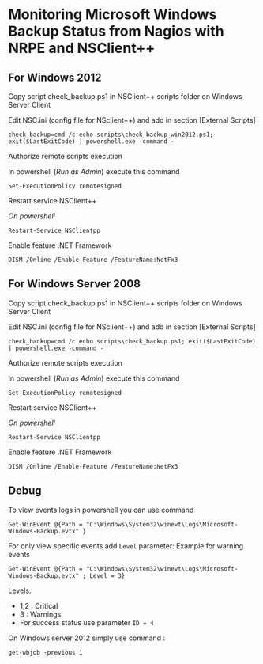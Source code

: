 # Monitoring Microsoft Windows Backup Status from Nagios with NRPE and NSClient++

## For Windows 2012

Copy script check_backup.ps1 in NSClient++  scripts folder on  Windows Server Client

Edit NSC.ini  (config file for NSclient++) and add in section [External Scripts]
```
check_backup=cmd /c echo scripts\check_backup_win2012.ps1; exit($LastExitCode) | powershell.exe -command -
```

Authorize remote scripts execution

In powershell (_Run as Admin_)  execute this command
```
Set-ExecutionPolicy remotesigned
```

Restart service NSClient++

_On powershell_
```
Restart-Service NSClientpp
```

Enable feature .NET Framework
```
DISM /Online /Enable-Feature /FeatureName:NetFx3
```

## For Windows Server 2008

Copy script check_backup.ps1 in NSClient++  scripts folder on  Windows Server Client

Edit NSC.ini  (config file for NSclient++) and add in section [External Scripts]
```
check_backup=cmd /c echo scripts\check_backup.ps1; exit($LastExitCode) | powershell.exe -command -
```


Authorize remote scripts execution

In powershell (_Run as Admin_)  execute this command
```
Set-ExecutionPolicy remotesigned
```

Restart service NSClient++

_On powershell_
```
Restart-Service NSClientpp
```

Enable feature .NET Framework
```
DISM /Online /Enable-Feature /FeatureName:NetFx3
```


## Debug

To view events logs in powershell you can use command
```
Get-WinEvent @{Path = "C:\Windows\System32\winevt\Logs\Microsoft-Windows-Backup.evtx" }
```

For only view specific events add `Level` parameter:
Example for warning events
```
Get-WinEvent @{Path = "C:\Windows\System32\winevt\Logs\Microsoft-Windows-Backup.evtx" ; Level = 3}
```
Levels:
* 1,2 : Critical
* 3 : Warnings
* For success status use parameter `ID = 4`

On Windows server 2012 simply use command :
```
get-wbjob -previous 1
```
